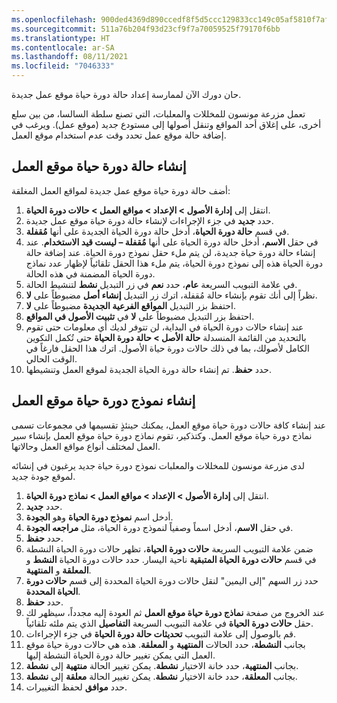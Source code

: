 ```yaml
---
ms.openlocfilehash: 900ded4369d890ccedf8f5d5ccc129833cc149c05af5810f7af52a564e8bc168
ms.sourcegitcommit: 511a76b204f93d23cf9f7a70059525f79170f6bb
ms.translationtype: HT
ms.contentlocale: ar-SA
ms.lasthandoff: 08/11/2021
ms.locfileid: "7046333"
---
```

حان دورك الآن لممارسة إعداد حالة دورة حياة موقع عمل جديدة. 

تعمل مزرعة مونسون للمخللات والمعلبات، التي تصنع سلطة السالسا، من بين سلع أخرى، على إغلاق أحد المواقع وتنقل أصولها إلى مستودع جديد (موقع عمل). ويرغب في إضافة حالة موقع عمل تحدد وقت عدم استخدام موقع العمل.

## <a name="create-a-functional-location-lifecycle-state"></a>إنشاء حالة دورة حياة موقع العمل
أضف حالة دورة حياة موقع عمل جديدة لمواقع العمل المغلقة:

1.  انتقل إلى **إدارة الأصول > الإعداد > مواقع العمل > حالات دورة الحياة**.
2.  حدد **جديد** في جزء الإجراءات لإنشاء حالة دورة حياة موقع عمل جديدة.
3.  في قسم **حالة دورة الحياة**، أدخل حالة دورة الحياة الجديدة على أنها **مُقفلة**.
4.  في حقل **الاسم**، أدخل حالة دورة الحياة على أنها **مُقفلة – ليست قيد الاستخدام**. عند إنشاء حالة دورة حياة جديدة، لن يتم ملء حقل نموذج دورة الحياة. عند إضافة حالة دورة الحياة هذه إلى نموذج دورة الحياة، يتم ملء هذا الحقل تلقائياً لإظهار عدد نماذج دورة الحياة المضمنة في هذه الحالة. 
6.  في علامة التبويب السريعة **عام**، حدد **نعم** في زر التبديل **نشط** لتنشيط الحالة.
7.  نظراً إلى أنك تقوم بإنشاء حالة مُقفلة، اترك زر التبديل **إنشاء أصل** مضبوطاً على **لا**.
8.  احتفظ بزر التبديل **المواقع الفرعية الجديدة** مضبوطاً على **لا**.
9.  احتفظ بزر التبديل مضبوطاً على **لا** في **تثبيت الأصول في المواقع**. 
10. عند إنشاء حالات دورة الحياة في البداية، لن تتوفر لديك أي معلومات حتى تقوم بالتحديد من القائمة المنسدلة **حالة الأصل > حالة دورة الحياة** حتى تُكمل التكوين الكامل لأصولك، بما في ذلك حالات دورة حياة الأصول. اترك هذا الحقل فارغاً في الوقت الحالي. 
11. حدد **حفظ**. تم إنشاء حالة دورة الحياة الجديدة لموقع العمل وتنشيطها.

## <a name="create-a-functional-location-lifecycle-model"></a>إنشاء نموذج دورة حياة موقع العمل

عند إنشاء كافة حالات دورة حياة موقع العمل، يمكنك حينئذٍ تقسيمها في مجموعات تسمى نماذج دورة حياة موقع العمل. وكتذكير، تقوم نماذج دورة حياة موقع العمل بإنشاء سير العمل لمختلف أنواع مواقع العمل وحالاتها. 

لدى مزرعة مونسون للمخللات والمعلبات نموذج دورة حياة جديد يرغبون في إنشائه لموقع جودة جديد. 

1. انتقل إلى **إدارة الأصول > الإعداد > مواقع العمل > نماذج دورة الحياة**.
2. حدد **جديد‏‎**.
3. أدخل اسم **نموذج دورة الحياة** وهو **الجودة**.
4. في حقل **الاسم**، أدخل اسماً وصفياً لنموذج دورة الحياة، مثل **مراجعه الجودة**.
5. حدد **حفظ**.
5. ضمن علامة التبويب السريعة **حالات دورة الحياة**، تظهر حالات دورة الحياة النشطة في قسم **حالات دورة الحياة المتبقية** ناحية اليسار. حدد حالات دورة الحياة **النشط** و **‏‫المعلقة‬** و **المنتهية**.
6. حدد زر السهم "إلى اليمين" لنقل حالات دورة الحياة المحددة إلى قسم **حالات دورة الحياة المحددة**. 
7. حدد **حفظ**. 
8. عند الخروج من صفحة **نماذج دورة حياة موقع العمل** ثم العودة إليه مجدداً، سيظهر لك حقل **حالات دورة الحياة** في علامة التبويب السريعة **التفاصيل** الذي يتم ملئه تلقائياً. 
8. قم بالوصول إلى علامة التبويب **تحديثات حالة دورة الحياة** في جزء الإجراءات.
9. بجانب **النشطة**، حدد الحالات **‏‫المنتهية‬** و **المعلقة**. هذه هي حالات دورة حياة موقع العمل التي يمكن تغيير حالة دورة الحياة النشطة إليها.
10. بجانب **المنتهية**، حدد خانة الاختيار **نشطة**. يمكن تغيير الحالة **منتهية** إلى **نشطة**.
11. بجانب **المعلقة**، حدد خانة الاختيار **نشطة**. يمكن تغيير الحالة **معلقة** إلى **نشطة**.
12. حدد **موافق** لحفظ التغييرات.


